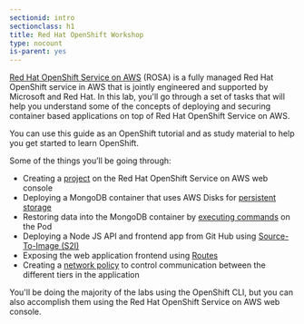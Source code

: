 ```yaml
---
sectionid: intro
sectionclass: h1
title: Red Hat OpenShift Workshop
type: nocount
is-parent: yes
---
```


[Red Hat OpenShift Service on AWS](https://aws.amazon.com/rosa/) (ROSA) is a fully managed Red Hat OpenShift service in AWS that is jointly engineered and supported by Microsoft and Red Hat. In this lab, you'll go through a set of tasks that will help you understand some of the concepts of deploying and securing container based applications on top of Red Hat OpenShift Service on AWS.

You can use this guide as an OpenShift tutorial and as study material to help you get started to learn OpenShift.

Some of the things you’ll be going through:

- Creating a [project](https://docs.openshift.com/container-platform/latest/applications/projects/working-with-projects.html) on the Red Hat OpenShift Service on AWS web console
- Deploying a MongoDB container that uses AWS Disks for [persistent storage](https://docs.openshift.com/rosa/storage/persistent_storage/osd-persistent-storage-aws.html)
- Restoring data into the MongoDB container by [executing commands](https://docs.openshift.com/container-platform/latest/nodes/containers/nodes-containers-remote-commands.html) on the Pod
- Deploying a Node JS API and frontend app from Git Hub using [Source-To-Image (S2I)](https://docs.openshift.com/container-platform/latest/openshift_images/using_images/using-s21-images.html)
- Exposing the web application frontend using [Routes](https://docs.openshift.com/container-platform/latest/networking/routes/route-configuration.html)
- Creating a [network policy](https://docs.openshift.com/container-platform/latest/networking/understanding-networking.html) to control communication between the different tiers in the application

You'll be doing the majority of the labs using the OpenShift CLI, but you can also accomplish them using the Red Hat OpenShift Service on AWS web console.

